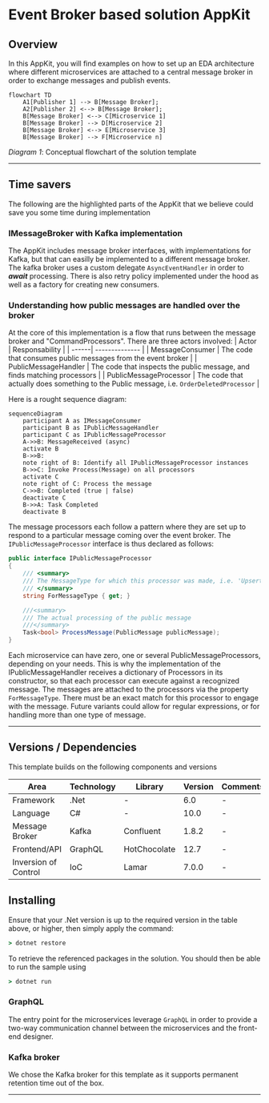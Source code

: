 # Event Broker based solution AppKit



## Overview
In this AppKit, you will find examples on how to set up an EDA architecture where different microservices are attached to a central message broker in order to exchange messages and publish events. 

```mermaid
flowchart TD
    A1[Publisher 1] --> B[Message Broker];
    A2[Publisher 2] <--> B[Message Broker];    
    B[Message Broker] <--> C[Microservice 1]
    B[Message Broker] --> D[Microservice 2]    
    B[Message Broker] <--> E[Microservice 3]
    B[Message Broker] --> F[Microservice n]
```
*Diagram 1*: Conceptual flowchart of the solution template

----

## Time savers
The following are the highlighted parts of the AppKit that we believe could save you some time during implementation

### IMessageBroker with Kafka implementation
The AppKit includes message broker interfaces, with implementations for Kafka, but that can easilly be implemented to a different message broker. The kafka broker uses a custom delegate `AsyncEventHandler` in order to ***await*** processing. There is also retry policy implemented under the hood as well as a factory for creating new consumers.


### Understanding how public messages are handled over the broker
At the core of this implementation is a flow that runs between the message broker and "CommandProcessors". There are three actors involved: 
| Actor | Responsability |
| ------| -------------- |
| MessageConsumer | The code that consumes public messages from the event broker |
| PublicMessageHandler | The code that inspects the public message, and finds matching processors |
| PublicMessageProcessor | The code that actually does something to the Public message, i.e. `OrderDeletedProcessor` |

Here is a rought sequence diagram: 

```mermaid
sequenceDiagram
    participant A as IMessageConsumer
    participant B as IPublicMessageHandler
    participant C as IPublicMessageProcessor
    A->>B: MessageReceived (async)
    activate B
    B->>B: 
    note right of B: Identify all IPublicMessageProcessor instances
    B->>C: Invoke Process(Message) on all processors
    activate C
    note right of C: Process the message
    C->>B: Completed (true | false)
    deactivate C
    B->>A: Task Completed
    deactivate B
```
The message processors each follow a pattern where they are set up to respond to a particular message coming over the event broker. The `IPublicMessageProcessor` interface is thus declared as follows: 

```csharp
public interface IPublicMessageProcessor
{
    /// <summary>
    /// The MessageType for which this processor was made, i.e. 'UpsertOrder'
    /// </summary>
    string ForMessageType { get; }

    ///<summary>
    /// The actual processing of the public message
    ///</summary>
    Task<bool> ProcessMessage(PublicMessage publicMessage);
}
```
Each microservice can have zero, one or several PublicMessageProcessors, depending on your needs. This is why the implementation of the IPublicMessageHandler receives a dictionary of Processors in its constructor, so that each processor can execute against a recognized message. The messages are attached to the processors via the property `ForMessageType`. There must be an exact match for this processor to engage with the message. Future variants could allow for regular expressions, or for handling more than one type of message.

----

## Versions / Dependencies
This template builds on the following components and versions

| Area                 | Technology | Library      | Version | Comments | 
| -------------------- | ---------- | ------------ | ------- | -------- |
| Framework            | .Net       | -            | 6.0     | -        | 
| Language             | C#         | -            | 10.0    | -        | 
| Message Broker       | Kafka      | Confluent    | 1.8.2   | -        |
| Frontend/API         | GraphQL    | HotChocolate | 12.7    | -        |
| Inversion of Control | IoC        | Lamar        | 7.0.0   | -        | 

## Installing
Ensure that your .Net version is up to the required version in the table above, or higher, then simply apply the command: 

```cmd
> dotnet restore
```

To retrieve the referenced packages in the solution. You should then be able to run the sample using

```cmd
> dotnet run 
```

### GraphQL
The entry point for the microservices leverage `GraphQL` in order to provide a two-way communication channel between the microservices and the front-end designer. 

### Kafka broker
We chose the Kafka broker for this template as it supports permanent retention time out of the box. 

----



